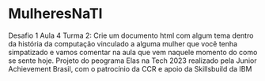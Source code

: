 # MulheresNaTI
Desafio 1 Aula 4 Turma 2: Crie um documento html com algum tema dentro da história da computação vinculado a alguma mulher que você tenha simpatizado e vamos comentar na aula que vem naquele momento do como se sente hoje. 
Projeto do peograma Elas na Tech 2023 realizado pela Junior Achievement Brasil, com o patrocínio da CCR e apoio da Skillsbuild da IBM
